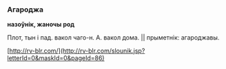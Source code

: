 ### Агароджа
**назоўнік, жаночы род**

Плот, тын і пад. вакол чаго-н. А. вакол дома. || прыметнік: агароджавы.

<a rel="author">[http://rv-blr.com/](http://rv-blr.com/slounik.jsp?letterId=0&maskId=0&pageId=86)</a>
